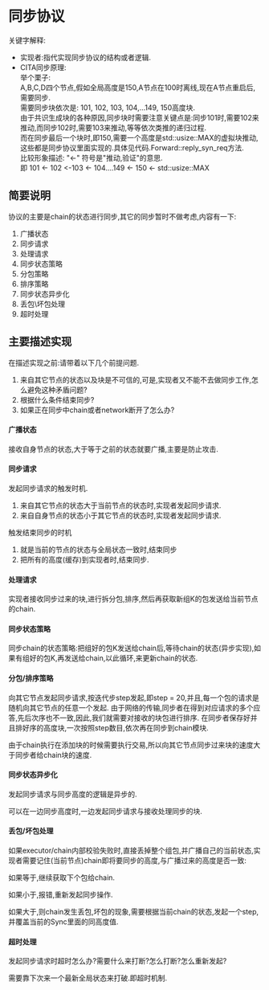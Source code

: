 # 同步协议

关键字解释:
* 实现者:指代实现同步协议的结构或者逻辑.
* CITA同步原理: <br>
举个栗子: <br>
A,B,C,D四个节点,假如全局高度是150,A节点在100时离线,现在A节点重启后,需要同步. <br>
需要同步块依次是: 101, 102, 103, 104,...149, 150高度块. <br>
由于共识生成块的各种原因,同步块时需要注意关键点是:同步101时,需要102来推动,而同步102时,需要103来推动,等等依次类推的递归过程. <br>
而在同步最后一个块时,即150,需要一个高度是std::usize::MAX的虚拟块推动,这些都是同步协议里面实现的.具体见代码.Forward::reply_syn_req方法. <br>
比较形象描述: "<-" 符号是"推动,验证"的意思. <br>
即 101 <- 102 <-103 <- 104....149 <- 150 <- std::usize::MAX <br>

## 简要说明
协议的主要是chain的状态进行同步,其它的同步暂时不做考虑,内容有一下:

1. 广播状态
2. 同步请求
3. 处理请求
4. 同步状态策略
5. 分包策略
6. 排序策略
7. 同步状态异步化
8. 丢包\坏包处理
9. 超时处理

## 主要描述实现
在描述实现之前:请带着以下几个前提问题.
1. 来自其它节点的状态以及块是不可信的,可是,实现者又不能不去做同步工作,怎么避免这种矛盾问题?
2. 根据什么条件结束同步?
3. 如果正在同步中chain或者network断开了怎么办?

#### 广播状态
接收自身节点的状态,大于等于之前的状态就要广播,主要是防止攻击.

#### 同步请求
发起同步请求的触发时机.
1. 来自其它节点的状态大于当前节点的状态时,实现者发起同步请求.
2. 来自自身节点的状态小于其它节点的状态时,实现者发起同步请求.

触发结束同步的时机
1. 就是当前的节点的状态与全局状态一致时,结束同步
2. 把所有的高度(缓存)到实现者时,结束同步.

#### 处理请求
实现者接收同步过来的块,进行拆分包,排序,然后再获取新组K的包发送给当前节点的chain.

#### 同步状态策略
同步chain的状态策略:把组好的包K发送给chain后,等待chain的状态(异步实现),如果有组好的包K,再发送给chain,以此循环,来更新chain的状态.

#### 分包/排序策略
向其它节点发起同步请求,按迭代步step发起,即step = 20,并且,每一个包的请求是随机向其它节点的任意一个发起.
由于网络的传输,同步者在得到对应请求的多个应答,先后次序也不一致,因此,我们就需要对接收的块包进行排序.
在同步者保存好并且排好序的高度块,一次按照step数目,依次再在同步到chain模块.

由于chain执行在添加块的时候需要执行交易,所以向其它节点同步过来块的速度大于同步者给chain块的速度.

#### 同步状态异步化
发起同步请求与同步高度的逻辑是异步的.

可以在一边同步高度时,一边发起同步请求与接收处理同步的块.

#### 丢包/坏包处理
如果executor/chain内部校验失败时,直接丢掉整个组包,并广播自己的当前状态,实现者需要记住(当前节点)chain即将要同步的高度,与广播过来的高度是否一致:

如果等于,继续获取下个包给chain.

如果小于,报错,重新发起同步操作.

如果大于,则chain发生丢包,坏包的现象,需要根据当前chain的状态,发起一个step,并覆盖当前的Sync里面的同高度值.

#### 超时处理
发起同步请求时超时怎么办?需要什么来打断?怎么打断?怎么重新发起?

需要靠下次来一个最新全局状态来打破.即超时机制.

